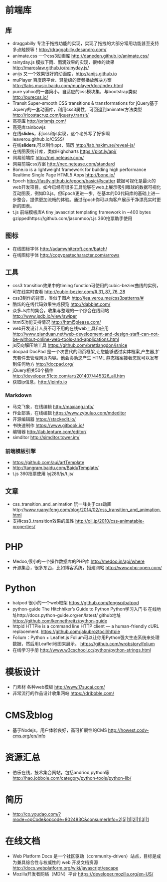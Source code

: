 # 前端库

## 库
- draggabilly  专注于拖拽功能的实现，实现了拖拽的大部分常用功能甚至支持多点触摸等！http://draggabilly.desandro.com/
- animate.css 一个css3动画库 http://daneden.github.io/animate.css/
- rainyday.js  模拟下雨、雨滴效果的实现，很棒的效果   http://maroslaw.github.io/rainyday.js/
- anijs 又一个效果很好的动画库，http://anijs.github.io
- muPlayer 百度跨平台、轻量级的音频播放解决方案 http://labs.music.baidu.com/muplayer/doc/index.html
- pure yahoo的一套简小，自适应的css模块集，与bootstrap类似  http://purecss.io/
- Transit Super-smooth CSS transitions & transformations for jQuery基于Jquery的一套动画库，利用css3属性，可回退到animater方法类型 http://ricostacruz.com/jquery.transit/
- 高亮库 http://prismjs.com/
- 高亮库rainbowjs 
- 在线**slides**，利css和js实现，这个老外写了好多啊 leaverou.github.io/CSSS/
- 在线**sliders**,可以制作ppt，简历  http://lab.hakim.se/reveal-js/
- 在线图表统计库，类似Highcharts https://plot.ly/api/
- 网易前端库 http://nej.netease.com/
- 网易前端css方案 http://nec.netease.com/standard
- Bone.io is a lightweight framework for building high performance Realtime Single Page HTML5 Apps http://bone.io/
- Epoch  http://fastly.github.io/epoch/basic/#scatter   数据可视化是最火的web开发项目，如今已经有很多工具能够在web上展示吸引眼球的数据可视化互动图表，例如D3.js。但Epoch更进一步，在基本的D3代码库的基础上进一步整合，提供更加流畅的体验。通过Epoch你可以向客户展示干净漂亮实时更新的图表。
- t.js 前端模板库A tiny javascript templating framework in ~400 bytes gzippedhttps://github.com/jasonmoo/t.js 360抢票助手使用

## 图标
- 在线图标字体 http://adamwhitcroft.com/batch/
- 在线图标字体 http://copypastecharacter.com/arrows

## 工具

- css3 transition效果中的timing function可使用的cubic-bezier曲线的实例，可在线实时查看 http://cubic-bezier.com/#.31,.87,.76,.28
- css3制作的背景，类似于图片 http://lea.verou.me/css3patterns/#
- 酷炫的在线代码效果生成预览 http://dabblet.com/
- 众多Js库的集合，收集与整理的一个综合在线网站 http://www.jsdb.io/view/swiper
- html5功能支持情况 http://html5please.com/
- web开发设计人员不可不用的在线web工具和应用 http://www.qianduan.net/web-development-and-design-staff-can-not-be-without-online-web-tools-and-applications.html
- js反向解压缩工具 https://github.com/brettlangdon/jsnice
- docpad DocPad 是一个次世代的网页框架,让您能够透过实体档案,产生器,扩充套件去管理网页内容。他会协助您产生 HTML 静态档案接著您就可以发布到任何地方 http://docpad.org/
- jQuery相关50个插件 http://developer.51cto.com/art/201407/445326_all.htm
- 获取ip信息，http://ipinfo.io

### Markdown
- 马克飞象，在线编辑 http://maxiang.info/
- 作业部落，在线编辑 https://www.zybuluo.com/mdeditor
- 开源编辑器 https://stackedit.io/
- 书快速制作 https://www.gitbook.io/
- 编辑器 http://lab.lepture.com/editor/
- simditor http://simditor.tower.im/

### 前端模板引擎
- https://github.com/aui/artTemplate
- http://tangram.baidu.com/BaiduTemplate/
- t.js 360抢票使用 lyj289/js/t.js/

## 文章

- css_transition_and_animation 阮一峰关于css动画http://www.ruanyifeng.com/blog/2014/02/css_transition_and_animation.html
- 支持css3_transition效果的属性 http://oli.jp/2010/css-animatable-properties/

# PHP

- Medoo,很小的一个操作数据库的PHP库 http://medoo.in/api/where
- 开源集合，很多东西，比如博客系统，搭建网站 http://www.php-open.com/

# Python

- batpod 很小的一个web框架  https://github.com/fengsp/batpod
- python-guide The Hitchhiker’s Guide to Python Python学习入门书 在线地址http://docs.python-guide.org/en/latest/ github地址 https://github.com/kennethreitz/python-guide
- httpid HTTPie is a command line HTTP client — a human-friendly cURL replacement. 
https://github.com/jakubroztocil/httpie
- Folium：Python + Leaflet.js Folium可以让你用Python强大生态系统来处理数据，然后用Leaflet地图来展示。 https://github.com/wrobstory/folium
- 在线学习手册 http://www.w3cschool.cc/python/python-strings.html

# 模板设计

- 门素材 各种web模板 http://www.17sucai.com/
- 非常流行的作品设计收集网站 https://dribbble.com/

# CMS及blog
- 基于Nodejs，用户体验良好，高可扩展性的CMS http://howest.cody-cms.org/en/info

# 资源汇总
- 伯乐在线，技术集合网站，包括andriod,python等 http://hao.jobbole.com/category/python-tools/python-lib/


# 简历

- http://co.youdao.com/?mode=opCode&opcode=802483C&consumerInfo=2|5||1||2||1|3||1

# 在线文档
- Web Platform Docs 是一个社区驱动（community-driven）站点，目标是成为兼具综合性与权威性的 web 开发文档资源 http://docs.webplatform.org/wiki/javascript/escape
- Mozilla开发者网络（MDN）平台 https://developer.mozilla.org/en-US/
